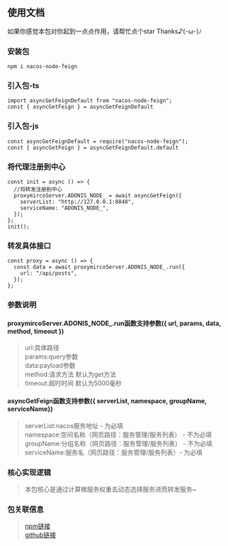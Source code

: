 ## 使用文档

如果你感觉本包对你起到一点点作用，请帮忙点个star Thanks♪(･ω･)ﾉ  


### 安装包
```
npm i nacos-node-feign
```
### 引入包-ts
```
import asyncGetFeignDefault from "nacos-node-feign";
const { asyncGetFeign } = asyncGetFeignDefault
```

### 引入包-js
```
const asyncGetFeignDefault = require("nacos-node-feign");
const { asyncGetFeign } = asyncGetFeignDefault.default
```


### 将代理注册到中心
```
const init = async () => {
  //将转发注册到中心
  proxymircoServer.ADONIS_NODE_ = await asyncGetFeign({
    serverList: "http://127.0.0.1:8848",
    serviceName: "ADONIS_NODE_",
  });
};
init();
```

### 转发具体接口
```
const proxy = async () => {
  const data = await proxymircoServer.ADONIS_NODE_.run({
    url: "/api/posts",
  });
};
```

### 参数说明
#### proxymircoServer.ADONIS_NODE_.run函数支持参数({ url, params, data, method, timeout })  
>url:具体路径  
>params:query参数  
>data:payload参数  
>method:请求方法 默认为get方法  
>timeout:超时时间 默认为5000毫秒  

#### asyncGetFeign函数支持参数({ serverList, namespace, groupName, serviceName})
>serverList:nacos服务地址 - 为必填  
>namespace:空间名称（网页路径：服务管理/服务列表） - 不为必填  
>groupName:分组名称（网页路径：服务管理/服务列表） - 不为必填  
>serviceName:服务名（网页路径：服务管理/服务列表）- 为必填  



### 核心实现逻辑
>本包核心是通过计算微服务权重去动态选择服务进而转发服务~  

### 包关联信息
>[npm链接](https://www.npmjs.com/package/nacos-node-feign)  
>[github链接](https://github.com/HanWuJiJack/nacos-node-feign)  


<!-- ts打包成js:npx tsc ./lib/index.ts -->

<!-- npx ts-node ./examples/index.ts -->

<!-- 注册：npm login -->
<!-- 登录：npm adduser -->
<!-- 发布版本： npm publish -->

<!-- 切回镜像
npm config set registry https://registry.npmjs.org/ -->



